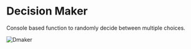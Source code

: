 # Decision Maker
Console based function to randomly decide between multiple choices.

![Dmaker](https://user-images.githubusercontent.com/69997475/124511246-abffae00-dda3-11eb-966b-568f4b034c42.PNG)

